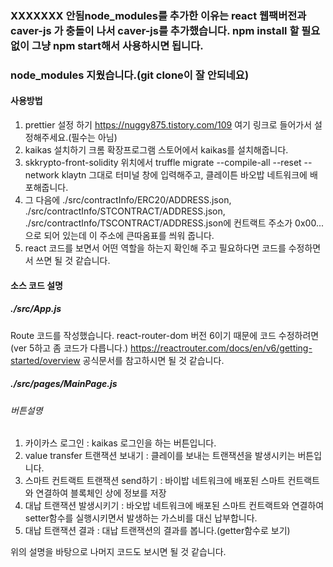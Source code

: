 ### XXXXXXX 안됨node_modules를 추가한 이유는 react 웹팩버전과 caver-js 가 충돌이 나서 caver-js를 추가했습니다. npm install 할 필요없이 그냥 npm start해서 사용하시면 됩니다.
### node_modules 지웠습니다.(git clone이 잘 안되네요)

#### 사용방법 
1. prettier 설정 하기 https://nuggy875.tistory.com/109 여기 링크로 들어가서 설정해주세요.(필수는 아님)
2. kaikas 설치하기 크롬 확장프로그램 스토어에서 kaikas를 설치해줍니다.
3. skkrypto-front-solidity 위치에서 truffle migrate --compile-all --reset --network klaytn 그대로 터미널 창에 입력해주고, 클레이튼 바오밥 네트워크에 배포해줍니다. 
4. 그 다음에 ./src/contractInfo/ERC20/ADDRESS.json, ./src/contractInfo/STCONTRACT/ADDRESS.json, ./src/contractInfo/TSCONTRACT/ADDRESS.json에 컨트랙트 주소가 0x00... 으로 되어 있는데 이 주소에 큰따옴표를 씌워 줍니다.
5. react 코드를 보면서 어떤 역할을 하는지 확인해 주고 필요하다면 코드를 수정하면서 쓰면 될 것 같습니다.

#### 소스 코드 설명
##### ./src/App.js
Route 코드를 작성했습니다. react-router-dom 버전 6이기 때문에 코드 수정하려면(ver 5하고 좀 코드가 다릅니다.)  https://reactrouter.com/docs/en/v6/getting-started/overview 공식문서를 참고하시면 될 것 같습니다.
##### ./src/pages/MainPage.js
###### 버튼설명 
1. 카이카스 로그인 : kaikas 로그인을 하는 버튼입니다.
2. value transfer 트랜잭션 보내기 : 클레이를 보내는 트랜잭션을 발생시키는 버튼입니다.
3. 스마트 컨트랙트 트랜잭션 send하기 : 바이밥 네트워크에 배포된 스마트 컨트랙트와 연결하여 블록체인 상에 정보를 저장
4. 대납 트랜잭션 발생시키기 : 바오밥 네트워크에 배포된 스마트 컨트랙트와 연결하여 setter함수를 실행시키면서 발생하는 가스비를 대신 납부합니다.
5. 대납 트랜잭션 결과 : 대납 트랜잭션의 결과를 봅니다.(getter함수로 보기)

위의 설명을 바탕으로 나머지 코드도 보시면 될 것 같습니다.
